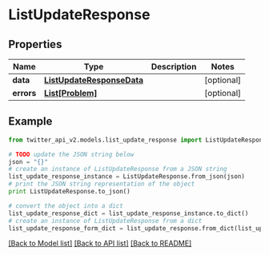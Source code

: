 # ListUpdateResponse


## Properties
Name | Type | Description | Notes
------------ | ------------- | ------------- | -------------
**data** | [**ListUpdateResponseData**](ListUpdateResponseData.md) |  | [optional] 
**errors** | [**List[Problem]**](Problem.md) |  | [optional] 

## Example

```python
from twitter_api_v2.models.list_update_response import ListUpdateResponse

# TODO update the JSON string below
json = "{}"
# create an instance of ListUpdateResponse from a JSON string
list_update_response_instance = ListUpdateResponse.from_json(json)
# print the JSON string representation of the object
print ListUpdateResponse.to_json()

# convert the object into a dict
list_update_response_dict = list_update_response_instance.to_dict()
# create an instance of ListUpdateResponse from a dict
list_update_response_form_dict = list_update_response.from_dict(list_update_response_dict)
```
[[Back to Model list]](../README.md#documentation-for-models) [[Back to API list]](../README.md#documentation-for-api-endpoints) [[Back to README]](../README.md)


